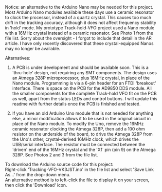Notice: an alternative to the Arduino Nano may be needed for this project.
Most Arduino Nano modules available these days use a ceramic resonator to clock the processor, instead of a quartz crystal.
This causes too much drift in the tracking accuracy, although it does not affect frequency stability in 'hold' mode.
My prototype Track-hold-VFO project used a Nano module with a 16MHz crystal instead of a ceramic resonator.
See Photo 1 from the file list. Sorry about the oversight - I forgot to include that detail in the AR article.
I have only recently discovered that these crystal-equipped Nanos may no longer be available.

Alternatives:

1. A PCB is under development and should be available soon. This is a 'thru-hole' design, not requiring any SMT components.
The design uses an Atmega 328P microprocessor, plus 16MHz crystal, in place of the Nano module. Programming is via a 6-pin
header for an FTDI 'breakout' interface. There is space on the PCB for the AD9850 DDS module. All the smaller components
for the complete Track-hold VFO fit on the PCB as well, apart from the status LEDs and control buttons. I will update this
readme with further details once the PCB is finished and tested.

3. If you have an old Arduino Uno module that is not needed for anything else, a minor modification allows it to be used
in the original circuit in place of the Nano module. To modify the Uno, remove the 16MHz ceramic resonator clocking the
Atmega 328P, then add a 100 ohm resistor on the underside of the board, to drive the Atmega 328P from the Uno's other,
crystal-derived 16MHz clock, which drives the USB/serial interface. The resistor must be connected between the 'driven' end
of the 16MHz crystal and the 'X1' pin (pin 9) on the Atmega 328P. See Photos 2 and 3 from the file list.

To download the Arduino source code for this project:  
Right-click 'Tracking-VFO-VK3JST.ino' in the file list and select 'Save Link As...' from the drop-down menu.  
An alternative method is to left-click the file to display it on your screen, then click the 'Download' icon.
